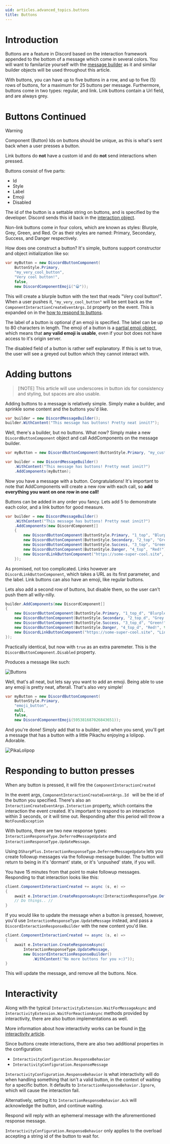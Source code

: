 ```yaml
---
uid: articles.advanced_topics.buttons
title: Buttons
---
```


# Introduction

Buttons are a feature in Discord based on the interaction framework appended to the bottom of a message which come in
several colors. You will want to familarize yourself with the [message builder][0] as it and similar builder objects
will be used throughout this article.

With buttons, you can have up to five buttons in a row, and up to five (5) rows of buttons, for a maximum for 25 buttons
per message. Furthermore, buttons come in two types: regular, and link. Link buttons contain a Url field, and are always
grey.

# Buttons Continued

> [!WARNING]
> Component (Button) Ids on buttons should be unique, as this is what's sent back when a user presses a button.
>
> Link buttons do **not** have a custom id and do **not** send interactions when pressed.

Buttons consist of five parts:

- Id
- Style
- Label
- Emoji
- Disabled

The id of the button is a settable string on buttons, and is specified by the developer. Discord sends this id back in
the [interaction object][1].

Non-link buttons come in four colors, which are known as styles: Blurple, Grey, Green, and Red. Or as their styles are
named: Primary, Secondary, Success, and Danger respectively.

How does one construct a button? It's simple, buttons support constructor and object initialization like so:

```cs
var myButton = new DiscordButtonComponent(
    ButtonStyle.Primary,
    "my_very_cool_button",
    "Very cool button!",
    false,
    new DiscordComponentEmoji("😀"));
```

This will create a blurple button with the text that reads "Very cool button!". When a user pushes it,
`"my_very_cool_button"` will be sent back as the `ComponentInteractionCreateEventArgs.Id` property
on the event. This is expanded on in the [how to respond to buttons][2].

The label of a button is optional *if* an emoji is specified. The label can be up to 80 characters in length. The emoji
of a button is a [partial emoji object][3], which means that **any valid emoji is usable**, even if your bot does not
have access to it's origin server.

The disabled field of a button is rather self explanatory. If this is set to true, the user will see a greyed out button
which they cannot interact with.

# Adding buttons
>
> [!NOTE]
> This article will use underscores in button ids for consistency and styling, but spaces are also usable.

Adding buttons to a message is relatively simple. Simply make a builder, and sprinkle some content and the buttons you'd
like.

```cs
var builder = new DiscordMessageBuilder();
builder.WithContent("This message has buttons! Pretty neat innit?");
```

Well, there's a builder, but no buttons. What now? Simply make a new `DiscordButtonComponent` object
and call AddComponents on the
message builder.

```cs
var myButton = new DiscordButtonComponent(ButtonStyle.Primary, "my_custom_id", "This is a button!");

var builder = new DiscordMessageBuilder()
    .WithContent("This message has buttons! Pretty neat innit?")
    .AddComponents(myButton);
```

Now you have a message with a button. Congratulations! It's important to note that
AddComponents will create a new row with each call, so **add everything you
want on one row in one call!**

Buttons can be added in any order you fancy. Lets add 5 to demonstrate each color, and a link button for good measure.

```cs
var builder = new DiscordMessageBuilder()
    .WithContent("This message has buttons! Pretty neat innit?")
    .AddComponents(new DiscordComponent[]
    {
        new DiscordButtonComponent(ButtonStyle.Primary, "1_top", "Blurple!"),
        new DiscordButtonComponent(ButtonStyle.Secondary, "2_top", "Grey!"),
        new DiscordButtonComponent(ButtonStyle.Success, "3_top", "Green!"),
        new DiscordButtonComponent(ButtonStyle.Danger, "4_top", "Red!"),
        new DiscordLinkButtonComponent("https://some-super-cool.site", "Link!")
    });
```

As promised, not too complicated. Links however are `DiscordLinkButtonComponent`, which takes a URL
as its first parameter, and the label. Link buttons can also have an emoji, like regular buttons.

Lets also add a second row of buttons, but disable them, so the user can't push them all willy-nilly.

```cs
builder.AddComponents(new DiscordComponent[]
{
    new DiscordButtonComponent(ButtonStyle.Primary, "1_top_d", "Blurple!", true),
    new DiscordButtonComponent(ButtonStyle.Secondary, "2_top_d", "Grey!", true),
    new DiscordButtonComponent(ButtonStyle.Success, "3_top_d", "Green!", true),
    new DiscordButtonComponent(ButtonStyle.Danger, "4_top_d", "Red!", true),
    new DiscordLinkButtonComponent("https://some-super-cool.site", "Link!", true)
});
```

Practically identical, but now with `true` as an extra paremeter. This is the
`DiscordButtonComponent.Disabled` property.

Produces a message like such:

![Buttons][4]

Well, that's all neat, but lets say you want to add an emoji. Being able to use any emoji is pretty neat, afterall.
That's also very simple!

```cs
var myButton = new DiscordButtonComponent(
    ButtonStyle.Primary,
    "emoji_button",
    null,
    false,
    new DiscordComponentEmoji(595381687026843651));
```

And you're done! Simply add that to a builder, and when you send, you'll get a message that has a button with a little
Pikachu enjoying a lolipop. Adorable.

![PikaLolipop][5]

# Responding to button presses

When any button is pressed, it will fire the `ComponentInteractionCreated`

In the event args, `ComponentInteractionCreateEventArgs.Id ` will be the id of the button you
specified. There's also an `InteractionCreateEventArgs.Interaction` property, which contains the
interaction the event created. It's important to respond to an interaction within 3 seconds, or it will time out.
Responding after this period will throw a `NotFoundException`

With buttons, there are two new response types: `InteractionResponseType.DeferredMessageUpdate` and `InteractionResponseType.UpdateMessage`.

Using `DSharpPlus.InteractionResponseType.DeferredMessageUpdate` lets you create followup messages via the
followup message builder. The button will return to being in it's 'dormant' state, or it's 'unpushed' state, if you
will.

You have 15 minutes from that point to make followup messages. Responding to that interaction looks like this:

```cs
client.ComponentInteractionCreated += async (s, e) =>
{
    await e.Interaction.CreateResponseAsync(InteractionResponseType.DeferredMessageUpdate);
    // Do things.. //
}
```

If you would like to update the message when a button is pressed, however, you'd use
`InteractionResponseType.UpdateMessage` instead, and pass a
`DiscordInteractionResponseBuilder` with the new content you'd like.

```cs
client.ComponentInteractionCreated += async (s, e) =>
{
    await e.Interaction.CreateResponseAsync(
        InteractionResponseType.UpdateMessage,
        new DiscordInteractionResponseBuilder()
            .WithContent("No more buttons for you >:)"));
}
```

This will update the message, and remove all the buttons. Nice.

# Interactivity

Along with the typical `InteractivityExtension.WaitForMessageAsync` and
`InteractivityExtension.WaitForReactionAsync` methods provided by interactivity, there are also
button implementations as well.

More information about how interactivity works can be found in [the interactivity article][7].

Since buttons create interactions, there are also two additional properties in the configuration:

- `InteractivityConfiguration.ResponseBehavior`
- `InteractivityConfiguration.ResponseMessage`

`InteractivityConfiguration.ResponseBehavior` is what interactivity will do when handling
something that isn't a valid button, in the context of waiting for a specific button. It defaults to
`InteractionResponseBehavior.Ignore`, which will cause the interaction fail.

Alternatively, setting it to `InteractionResponseBehavior.Ack` will acknowledge the
button, and continue waiting.

Respond will reply with an ephemeral message with the aforementioned response message.

`InteractivityConfiguration.ResponseBehavior` only applies to the overload accepting a string id
of the button to wait for.

<!-- LINKS -->
[0]: xref:articles.beyond_basics.messagebuilder
[1]: https://discord.dev/interactions/slash-commands#interaction
[2]: #responding-to-button-presses
[3]: https://discord.dev/interactions/message-components#component-object
[4]: ../../images/advanced_topics_buttons_01.png
[5]: ../../images/advanced_topics_buttons_02.png
[6]: xref:DSharpPlus.Entities.DiscordFollowupMessageBuilder
[7]: xref:articles.interactivity
